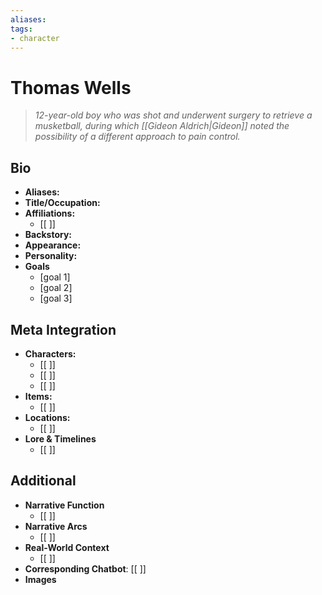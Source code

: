 ```yaml
---
aliases:
tags: 
- character 
---
```

# Thomas Wells 
> *12-year-old boy who was shot and underwent surgery to retrieve a musketball, during which [[Gideon Aldrich|Gideon]] noted the possibility of a different approach to pain control.*

## Bio

- **Aliases:** 
- **Title/Occupation:** 
- **Affiliations:** 
	- [[ ]] 
- **Backstory:** 
- **Appearance:** 
- **Personality:** 
- **Goals**
	- [goal 1]
	- [goal 2]
	- [goal 3]

## Meta Integration

- **Characters:**
	- [[ ]]
	- [[ ]]
	- [[ ]]
- **Items:**
	- [[ ]]
- **Locations:** 
	- [[ ]]
- **Lore & Timelines**
	- [[ ]]

## Additional

- **Narrative Function**
	- [[ ]]
- **Narrative Arcs**
	- [[ ]]
- **Real-World Context**
	- [[ ]]
- **Corresponding Chatbot**: [[ ]]
- **Images**